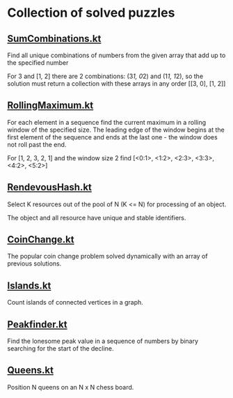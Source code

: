 # Collection of solved puzzles

## [SumCombinations.kt](./SumCombinations.kt)
Find all unique combinations of numbers from the given array that add up to
the specified number

For 3 and [1, 2] there are 2 combinations: (3*1, 0*2) and (1*1, 1*2), so the solution
must return a collection with these arrays in any order [[3, 0], [1, 2]]

## [RollingMaximum.kt](./RollingMaximum.kt)
For each element in a sequence find the current maximum in a rolling window of the
specified size. The leading edge of the window begins at the first element of the sequence and
ends at the last one - the window does not roll past the end.

For [1, 2, 3, 2, 1] and the window size 2 find [<0:1>, <1:2>, <2:3>, <3:3>, <4:2>, <5:2>]

## [RendevousHash.kt](./RendevousHash.kt)
Select K resources out of the pool of N (K <= N) for processing of an object.

The object and all resource have unique and stable identifiers.

## [CoinChange.kt](./CoinChange.kt)
The popular coin change problem solved dynamically with an array of previous solutions.

## [Islands.kt](./Islands.kt)
Count islands of connected vertices in a graph.

## [Peakfinder.kt](./Peakfinder.kt)
Find the lonesome peak value in a sequence of numbers by binary searching for the start of the decline.

## [Queens.kt](./Queens.kt)
Position N queens on an N x N chess board.
